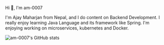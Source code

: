 
Hi 👋, I'm am-0007

I'm Ajay Maharjan from Nepal, and I do content on Backend Development. I really enjoy learning Java Language and its framework like Spring. I'm enjoying working on microservices, kubernetes and Docker. 

![am-0007's GitHub stats](https://github-readme-stats.vercel.app/api?username=am-0007a&theme=buefy&show_icons=true)
